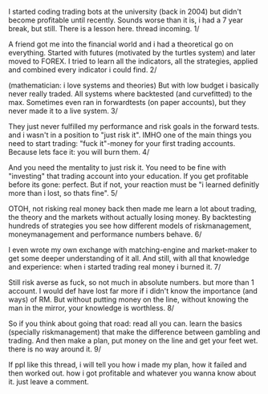 I started coding trading bots at the university (back in 2004) but didn't become profitable until recently.
Sounds worse than it is, i had a 7 year break, but still. There is a lesson here. thread incoming. 1/

A friend got me into the financial world and i had a theoretical go on everything.
Started with futures (motivated by the turtles system) and later moved to FOREX.
I tried to learn all the indicators, all the strategies, applied and combined every indicator i could find. 2/

(mathematician: i love systems and theories) But with low budget i basically never really traded. 
All systems where backtested (and curvefitted) to the max.
Sometimes even ran in forwardtests (on paper accounts), but they never made it to a live system. 3/

They just never fulfilled my performance and risk goals in the forward tests. 
and i wasn't in a position to "just risk it".
IMHO one of the main things you need to start trading: "fuck it"-money for your first trading accounts. 
Because lets face it: you will burn them. 4/

And you need the mentality to just risk it. 
You need to be fine with "investing" that trading account into your education.
If you get profitable before its gone: perfect. 
But if not, your reaction must be "i learned definitly more than i lost, so thats fine". 5/

OTOH, not risking real money back then made me learn a lot about trading, the theory and the markets without actually losing money.
By backtesting hundreds of strategies you see how different models of riskmanagement, moneymanagement and performance numbers behave. 6/

I even wrote my own exchange with matching-engine and market-maker to get some deeper understanding of it all.
And still, with all that knowledge and experience: when i started trading real money i burned it. 7/

Still risk averse as fuck, so not much in absolute numbers. but more than 1 account. 
I would def have lost far more if i didn't know the importance (and ways) of RM.
But without putting money on the line, without knowing the man in the mirror, your knowledge is worthless. 8/

So if you think about going that road: read all you can. learn the basics (specially riskmanagement) that make the difference between gambling and trading.
And then make a plan, put money on the line and get your feet wet. there is no way around it. 9/

If ppl like this thread, i will tell you how i made my plan, how it failed and then worked out. how i got profitable and whatever you wanna know about it. just leave a comment.
